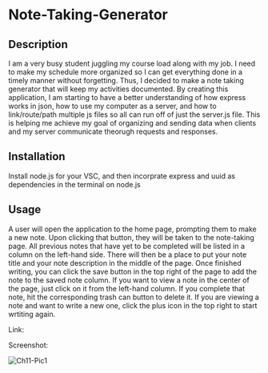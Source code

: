# Note-Taking-Generator

## Description

I am a very busy student juggling my course load along with my job. I need to make my schedule more organized so I can get everything done in a timely manner without forgetting. Thus, I decided to make a note taking generator that will keep my activities documented. By creating this application, I am starting to have a better understanding of how express works in json, how to use my computer as a server, and how to link/route/path multiple js files so all can run off of just the server.js file. This is helping me achieve my goal of organizing and sending data when clients and my server communicate theorugh requests and responses.

## Installation

Install node.js for your VSC, and then incorprate express and uuid as dependencies in the terminal on node.js

## Usage

A user will open the application to the home page, prompting them to make a new note. Upon clicking that button, they will be taken to the note-taking page. All previous notes that have yet to be completed will be listed in a column on the left-hand side. There will then be a place to put your note title and your note description in the middle of the page. Once finished writing, you can click the save button in the top right of the page to add the note to the saved note column. If you want to view a note in the center of the page, just click on it from the left-hand column. If you complete that note, hit the corresponding trash can button to delete it. If you are viewing a note and want to write a new one, click the plus icon in the top right to start wrtiting again.

Link:

Screenshot:

![Ch11-Pic1](https://user-images.githubusercontent.com/122703273/221761257-f3002a37-c093-49d0-b61f-88ed4c0a6c61.JPG)

